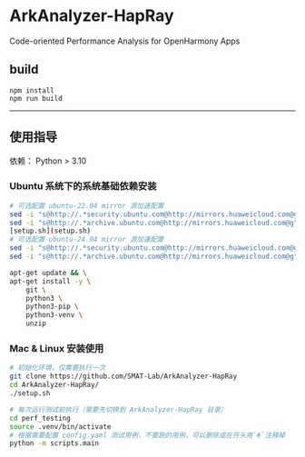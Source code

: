 # ArkAnalyzer-HapRay
Code-oriented Performance Analysis for OpenHarmony Apps

## build

```
npm install
npm run build
```

----

## 使用指导

依赖：
Python > 3.10

### Ubuntu 系统下的系统基础依赖安装

```bash
# 可选配置 ubuntu-22.04 mirror 源加速配置
sed -i "s@http://.*security.ubuntu.com@http://mirrors.huaweicloud.com@g" /etc/apt/sources.list
sed -i "s@http://.*archive.ubuntu.com@http://mirrors.huaweicloud.com@g" /etc/apt/sources.list
[setup.sh](setup.sh)
# 可选配置 ubuntu-24.04 mirror 源加速配置
sed -i "s@http://.*security.ubuntu.com@http://mirrors.huaweicloud.com@g" /etc/apt/sources.list.d/ubuntu.sources
sed -i "s@http://.*archive.ubuntu.com@http://mirrors.huaweicloud.com@g" /etc/apt/sources.list.d/ubuntu.sources

apt-get update && \
apt-get install -y \
    git \
    python3 \
    python3-pip \
    python3-venv \
    unzip
```

### Mac & Linux 安装使用

```bash
# 初始化环境，仅需要执行一次
git clone https://github.com/SMAT-Lab/ArkAnalyzer-HapRay
cd ArkAnalyzer-HapRay/
./setup.sh

# 每次运行测试前执行（需要先切换到 ArkAnalyzer-HapRay 目录）
cd perf_testing
source .venv/bin/activate
# 根据需要配置 config.yaml 测试用例，不要跑的用例，可以删除或在开头用`#`注释掉
python -m scripts.main
```
